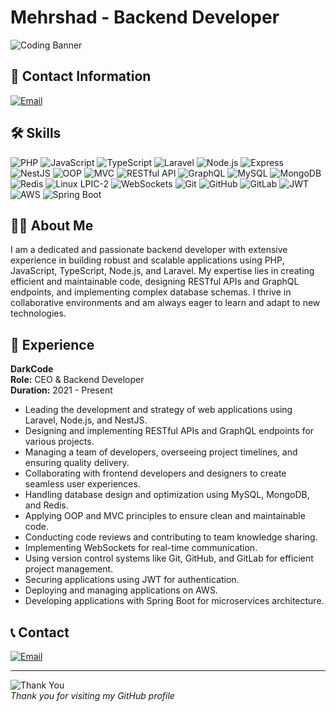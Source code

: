 # Mehrshad - Backend Developer

![Coding Banner](https://media.giphy.com/media/ZVik7pBtu9dNS/giphy.gif)

## 📧 Contact Information
[![Email](https://img.shields.io/badge/Email-D14836?style=for-the-badge&logo=gmail&logoColor=white)](mailto:DarkCodeTeame.ir@gmail.com)

## 🛠️ Skills
![PHP](https://img.shields.io/badge/PHP-777BB4?style=for-the-badge&logo=php&logoColor=white)
![JavaScript](https://img.shields.io/badge/JavaScript-F7DF1E?style=for-the-badge&logo=javascript&logoColor=black)
![TypeScript](https://img.shields.io/badge/TypeScript-007ACC?style=for-the-badge&logo=typescript&logoColor=white)
![Laravel](https://img.shields.io/badge/Laravel-FF2D20?style=for-the-badge&logo=laravel&logoColor=white)
![Node.js](https://img.shields.io/badge/Node.js-339933?style=for-the-badge&logo=nodedotjs&logoColor=white)
![Express](https://img.shields.io/badge/Express-000000?style=for-the-badge&logo=express&logoColor=white)
![NestJS](https://img.shields.io/badge/NestJS-E0234E?style=for-the-badge&logo=nestjs&logoColor=white)
![OOP](https://img.shields.io/badge/OOP-009688?style=for-the-badge&logo=code&logoColor=white)
![MVC](https://img.shields.io/badge/MVC-007ACC?style=for-the-badge&logo=structure&logoColor=white)
![RESTful API](https://img.shields.io/badge/RESTful%20API-FF6F00?style=for-the-badge&logo=api&logoColor=white)
![GraphQL](https://img.shields.io/badge/GraphQL-E10098?style=for-the-badge&logo=graphql&logoColor=white)
![MySQL](https://img.shields.io/badge/MySQL-4479A1?style=for-the-badge&logo=mysql&logoColor=white)
![MongoDB](https://img.shields.io/badge/MongoDB-47A248?style=for-the-badge&logo=mongodb&logoColor=white)
![Redis](https://img.shields.io/badge/Redis-DC382D?style=for-the-badge&logo=redis&logoColor=white)
![Linux LPIC-2](https://img.shields.io/badge/Linux%20LPIC--2-1793D1?style=for-the-badge&logo=linux&logoColor=white)
![WebSockets](https://img.shields.io/badge/WebSockets-009688?style=for-the-badge&logo=websocket&logoColor=white)
![Git](https://img.shields.io/badge/Version%20Control-Git-F05032?style=for-the-badge&logo=git&logoColor=white)
![GitHub](https://img.shields.io/badge/GitHub-181717?style=for-the-badge&logo=github&logoColor=white)
![GitLab](https://img.shields.io/badge/GitLab-330F63?style=for-the-badge&logo=gitlab&logoColor=white)
![JWT](https://img.shields.io/badge/JWT-000000?style=for-the-badge&logo=jsonwebtokens&logoColor=white)
![AWS](https://img.shields.io/badge/AWS-232F3E?style=for-the-badge&logo=amazonaws&logoColor=white)
![Spring Boot](https://img.shields.io/badge/Spring%20Boot-6DB33F?style=for-the-badge&logo=springboot&logoColor=white)

## 👨‍💻 About Me
I am a dedicated and passionate backend developer with extensive experience in building robust and scalable applications using PHP, JavaScript, TypeScript, Node.js, and Laravel. My expertise lies in creating efficient and maintainable code, designing RESTful APIs and GraphQL endpoints, and implementing complex database schemas. I thrive in collaborative environments and am always eager to learn and adapt to new technologies.

## 💼 Experience
**DarkCode**  
**Role:** CEO & Backend Developer  
**Duration:** 2021 - Present  

- Leading the development and strategy of web applications using Laravel, Node.js, and NestJS.
- Designing and implementing RESTful APIs and GraphQL endpoints for various projects.
- Managing a team of developers, overseeing project timelines, and ensuring quality delivery.
- Collaborating with frontend developers and designers to create seamless user experiences.
- Handling database design and optimization using MySQL, MongoDB, and Redis.
- Applying OOP and MVC principles to ensure clean and maintainable code.
- Conducting code reviews and contributing to team knowledge sharing.
- Implementing WebSockets for real-time communication.
- Using version control systems like Git, GitHub, and GitLab for efficient project management.
- Securing applications using JWT for authentication.
- Deploying and managing applications on AWS.
- Developing applications with Spring Boot for microservices architecture.

## 📞 Contact
[![Email](https://img.shields.io/badge/Email-D14836?style=for-the-badge&logo=gmail&logoColor=white)](mailto:DarkCodeTeame.ir@gmail.com)

---

![Thank You](https://media.giphy.com/media/l4Ep6E4tShl8KAyu4/giphy.gif)  
*Thank you for visiting my GitHub profile*
